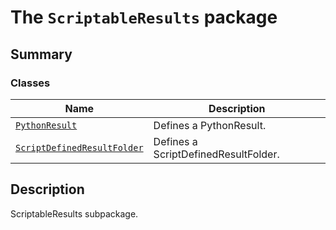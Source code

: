 # The `ScriptableResults` package

<a id="summary"></a>

## Summary

### Classes

| Name | Description |
|---------------------------------------------------------------------------------------|--------------------------------------|
| [`PythonResult`](PythonResult.md#PythonResult)                                        | Defines a PythonResult.              |
| [`ScriptDefinedResultFolder`](ScriptDefinedResultFolder.md#ScriptDefinedResultFolder) | Defines a ScriptDefinedResultFolder. |

<a id="description"></a>

## Description

ScriptableResults subpackage.

<!-- !! processed by numpydoc !! -->
